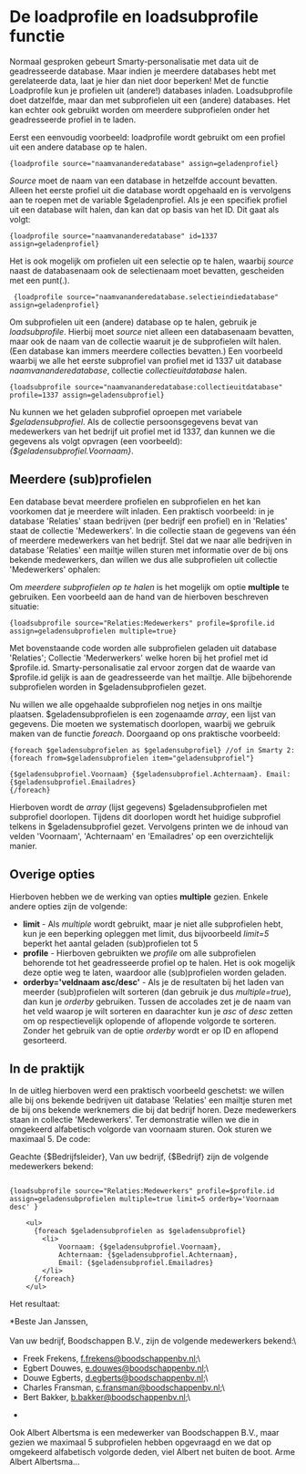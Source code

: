 # De loadprofile en loadsubprofile functie
Normaal gesproken gebeurt Smarty-personalisatie met data uit de
geadresseerde database. Maar indien je meerdere databases hebt met
gerelateerde data, laat je hier dan niet door beperken! Met de functie
Loadprofile kun je profielen uit (andere!) databases inladen.
Loadsubprofile doet datzelfde, maar dan met subprofielen uit een
(andere) databases. Het kan echter ook gebruikt worden om meerdere
subprofielen onder het geadresseerde profiel in te laden.

Eerst een eenvoudig voorbeeld: loadprofile wordt gebruikt om een profiel
uit een andere database op te halen.

```
{loadprofile source="naamvananderedatabase" assign=geladenprofiel}
```

*Source* moet de naam van een database in hetzelfde account bevatten.
Alleen het eerste profiel uit die database wordt opgehaald en is
vervolgens aan te roepen met de variable \$geladenprofiel. Als je een
specifiek profiel uit een database wilt halen, dan kan dat op basis van
het ID. Dit gaat als volgt:

```
{loadprofile source="naamvananderedatabase" id=1337 assign=geladenprofiel}
```

Het is ook mogelijk om profielen uit een selectie op te halen, waarbij
*source* naast de databasenaam ook de selectienaam moet bevatten,
gescheiden met een punt(.).

```
 {loadprofile source="naamvananderedatabase.selectieindiedatabase" assign=geladenprofiel}
```

Om subprofielen uit een (andere) database op te halen, gebruik je
*loadsubprofile*. Hierbij moet *source* niet alleen een databasenaam
bevatten, maar ook de naam van de collectie waaruit je de subprofielen
wilt halen. (Een database kan immers meerdere collecties bevatten.) Een
voorbeeld waarbij we alle het eerste subprofiel van profiel met id 1337
uit database *naamvananderedatabase*, collectie *collectieuitdatabase*
halen.

```
{loadsubprofile source="naamvananderedatabase:collectieuitdatabase" profile=1337 assign=geladensubprofiel}
```

Nu kunnen we het geladen subprofiel oproepen met variabele
*\$geladensubprofiel*. Als de collectie persoonsgegevens bevat van
medewerkers van het bedrijf uit profiel met id 1337, dan kunnen we die
gegevens als volgt opvragen (een voorbeeld):
*{\$geladensubprofiel.Voornaam}*.

Meerdere (sub)profielen
-----------------------

Een database bevat meerdere profielen en subprofielen en het kan
voorkomen dat je meerdere wilt inladen. Een praktisch voorbeeld: in je
database 'Relaties' staan bedrijven (per bedrijf een profiel) en in
'Relaties' staat de collectie 'Medewerkers'. In die collectie staan de
gegevens van één of meerdere medewerkers van het bedrijf. Stel dat we
naar alle bedrijven in database 'Relaties' een mailtje willen sturen met
informatie over de bij ons bekende medewerkers, dan willen we dus alle
subprofielen uit collectie 'Medewerkers' ophalen:

Om *meerdere subprofielen op te halen* is het mogelijk om optie
**multiple** te gebruiken. Een voorbeeld aan de hand van de hierboven
beschreven situatie:

```
{loadsubprofile source="Relaties:Medewerkers" profile=$profile.id assign=geladensubprofielen multiple=true}
```

Met bovenstaande code worden alle subprofielen geladen uit database
'Relaties'; Collectie 'Mederwerkers' welke horen bij het profiel met id
\$profile.id. Smarty-personalisatie zal ervoor zorgen dat de waarde van
\$profile.id gelijk is aan de geadresseerde van het mailtje. Alle
bijbehorende subprofielen worden in \$geladensubprofielen gezet.

Nu willen we alle opgehaalde subprofielen nog netjes in ons mailtje
plaatsen. \$geladensubprofielen is een zogenaamde *array*, een lijst van
gegevens. Die moeten we systematisch doorlopen, waarbij we gebruik maken
van de functie *foreach*. Doorgaand op ons praktische voorbeeld:

```
{foreach $geladensubprofielen as $geladensubprofiel} //of in Smarty 2: {foreach from=$geladensubprofielen item="geladensubprofiel"}

{$geladensubprofiel.Voornaam} {$geladensubprofiel.Achternaam}. Email: {$geladensubprofiel.Emailadres}
{/foreach}
```

Hierboven wordt de *array* (lijst gegevens) \$geladensubprofielen met
subprofiel doorlopen. Tijdens dit doorlopen wordt het huidige subprofiel
telkens in \$geladensubprofiel gezet. Vervolgens printen we de inhoud
van velden 'Voornaam', 'Achternaam' en 'Emailadres' op een
overzichtelijk manier.

Overige opties
--------------

Hierboven hebben we de werking van opties **multiple** gezien. Enkele
andere opties zijn de volgende:

-   **limit** - Als *multiple* wordt gebruikt, maar je niet alle
    subprofielen hebt, kun je een beperking opleggen met limit, dus
    bijvoorbeeld *limit=5* beperkt het aantal geladen (sub)profielen tot
    5
-   **profile** - Hierboven gebruikten we *profile* om alle subprofielen
    behorende tot het geadresseerde profiel op te halen. Het is ook
    mogelijk deze optie weg te laten, waardoor alle (sub)profielen
    worden geladen.
-   **orderby='veldnaam asc/desc'** - Als je de resultaten bij het laden
    van meerder (sub)profielen wilt sorteren (dan gebruik je dus
    *multiple=true*), dan kun je *orderby* gebruiken. Tussen de
    accolades zet je de naam van het veld waarop je wilt sorteren en
    daarachter kun je *asc* of *desc* zetten om op respectievelijk
    oplopende of aflopende volgorde te sorteren. Zonder het gebruik van
    de optie *orderby* wordt er op ID en aflopend gesorteerd.

In de praktijk
--------------

In de uitleg hierboven werd een praktisch voorbeeld geschetst: we willen
alle bij ons bekende bedrijven uit database 'Relaties' een mailtje
sturen met de bij ons bekende werknemers die bij dat bedrijf horen. Deze
medewerkers staan in collectie 'Medewerkers'. Ter demonstratie willen we
die in omgekeerd alfabetisch volgorde van voornaam sturen. Ook sturen we
maximaal 5. De code:


Geachte {$Bedrijfsleider},
Van uw bedrijf, {$Bedrijf} zijn de volgende medewerkers bekend:

```

{loadsubprofile source="Relaties:Medewerkers" profile=$profile.id assign=geladensubprofielen multiple=true limit=5 orderby='Voornaam desc' }

    <ul>
      {foreach $geladensubprofielen as $geladensubprofiel}
        <li>
            Voornaam: {$geladensubprofiel.Voornaam},
            Achternaam: {$geladensubprofiel.Achternaam},
            Email: {$geladensubprofiel.Emailadres}
        </li>
      {/foreach}
    </ul>

```

Het resultaat:

*Beste Jan Janssen,\
\
 Van uw bedrijf, Boodschappen B.V., zijn de volgende medewerkers
bekend:\
 - Freek Frekens, f.frekens@boodschappenbv.nl;\
 - Egbert Douwes, e.douwes@boodschappenbv.nl;\
 - Douwe Egberts, d.egberts@boodschappenbv.nl;\
 - Charles Fransman, c.fransman@boodschappenbv.nl;\
 - Bert Bakker, b.bakker@boodschappenbv.nl;\
*

Ook Albert Albertsma is een medewerker van Boodschappen B.V., maar
gezien we maximaal 5 subprofielen hebben opgevraagd en we dat op
omgekeerd alfabetisch volgorde deden, viel Albert net buiten de boot.
Arme Albert Albertsma...
